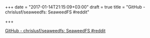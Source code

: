 +++
date = "2017-01-14T21:15:09+03:00"
draft = true
title = "GitHub - chrislusf/seaweedfs: SeaweedFS  #reddit"

+++

<p><a href="https://t.co/tOW8jDltKW">GitHub - chrislusf/seaweedfs: SeaweedFS  #reddit</a></p>
